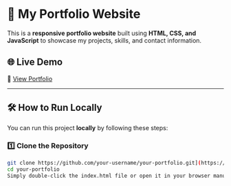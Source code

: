 # 🚀 My Portfolio Website

This is a **responsive portfolio website** built using **HTML, CSS, and JavaScript** to showcase my projects, skills, and contact information.

## 🌐 Live Demo
🔗 [View Portfolio](https://anshtyagi-14.github.io/PortFolio/)

---


## 🛠️ How to Run Locally
You can run this project **locally** by following these steps:

### **1️⃣ Clone the Repository**
```sh
git clone https://github.com/your-username/your-portfolio.git](https://github.com/anshtyagi-14/PortFolio.git
cd your-portfolio
Simply double-click the index.html file or open it in your browser manually.
